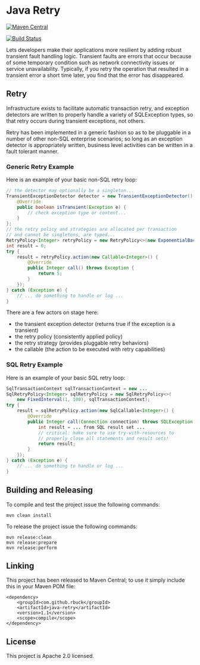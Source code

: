 # Java Retry

[![Maven Central](https://maven-badges.herokuapp.com/maven-central/com.github.rbuck/java-retry/badge.svg)](https://maven-badges.herokuapp.com/maven-central/com.github.rbuck/java-retry)

[<img src="https://travis-ci.org/rbuck/java-retry.svg?branch=master" alt="Build Status" />](http://travis-ci.org/rbuck/java-retry)

Lets developers make their applications more resilient by adding robust
transient fault handling logic. Transient faults are errors that occur
because of some temporary condition such as network connectivity issues
or service unavailability. Typically, if you retry the operation that
resulted in a transient error a short time later, you find that the
error has disappeared.

## Retry

Infrastructure exists to facilitate automatic transaction retry, and exception
detectors are written to properly handle a variety of SQLException types, so that
retry occurs during transient exceptions, not others.

Retry has been implemented in a generic fashion so as to be pluggable in a number
of other non-SQL enterprise scenarios; so long as an exception detector is
appropriately written, business level activities can be written in a fault
tolerant manner.

### Generic Retry Example

Here is an example of your basic non-SQL retry loop:

```java
// the detector may optionally be a singleton...
TransientExceptionDetector detector = new TransientExceptionDetector() {
    @Override
    public boolean isTransient(Exception e) {
        // check exception type or content...
    }
};
// the retry policy and strategies are allocated per transaction
// and cannot be singletons, are typed...
RetryPolicy<Integer> retryPolicy = new RetryPolicy<>(new ExponentialBackoff(), detector);
int result = 0;
try {
    result = retryPolicy.action(new Callable<Integer>() {
        @Override
        public Integer call() throws Exception {
            return 5;
        }
    });
} catch (Exception e) {
    // ... do something to handle or log ...
}
```

There are a few actors on stage here:

- the transient exception detector (returns true if the exception is a transient)
- the retry policy (consistently applied policy)
- the retry strategy (provides pluggable retry behaviors)
- the callable (the action to be executed with retry capabilities)

### SQL Retry Example

Here is an example of your basic SQL retry loop:

```java
SqlTransactionContext sqlTransactionContext = new ...
SqlRetryPolicy<Integer> sqlRetryPolicy = new SqlRetryPolicy<>(
    new FixedInterval(1, 100), sqlTransactionContext);
try {
    result = sqlRetryPolicy.action(new SqlCallable<Integer>() {
        @Override
        public Integer call(Connection connection) throws SQLException {
            int result = ... from SQL result set ...
            // critical: make sure to use try-with-resources to
            // properly close all statements and result sets! 
            return result;
        }
    });
} catch (Exception e) {
    // ... do something to handle or log ... 
}
```

## Building and Releasing

To compile and test the project issue the following commands:

    mvn clean install

To release the project issue the following commands:

    mvn release:clean
    mvn release:prepare
    mvn release:perform

## Linking

This project has been released to Maven Central; to use it simply include this
in your Maven POM file:

    <dependency>
        <groupId>com.github.rbuck</groupId>
        <artifactId>java-retry</artifactId>
        <version>1.1</version>
        <scope>compile</scope>
    </dependency>

## License

This project is Apache 2.0 licensed.
